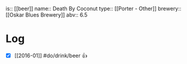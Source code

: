 is:: [[beer]]
name:: Death By Coconut
type:: [[Porter - Other]]
brewery:: [[Oskar Blues Brewery]]
abv:: 6.5

# Log
- [x] [[2016-01]] #do/drink/beer 👍
